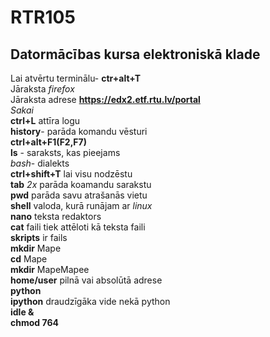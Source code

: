# RTR105        
## Datormācības kursa elektroniskā klade  
Lai atvērtu terminālu- **ctr+alt+T**  
Jāraksta *firefox*    
Jāraksta adrese **https://edx2.etf.rtu.lv/portal**     
*Sakai*  
**ctrl+L** attīra logu  
**history**- parāda komandu vēsturi  
**ctrl+alt+F1(F2,F7)**  
**ls** - saraksts, kas pieejams  
*bash*- dialekts  
**ctrl+shift+T** lai visu nodzēstu   
**tab** *2x* parāda koamandu sarakstu  
**pwd** parāda savu atrašanās vietu  
**shell** valoda, kurā runājam ar *linux*  
**nano** teksta redaktors  
**cat** faili tiek attēloti kā teksta faili  
**skripts** ir fails  
**mkdir** Mape  
**cd** Mape  
**mkdir** MapeMapee  
**home/user** pilnā vai absolūtā adrese  
**python**  
**ipython** draudzīgāka vide nekā python  
**idle &**  
**chmod 764**  

